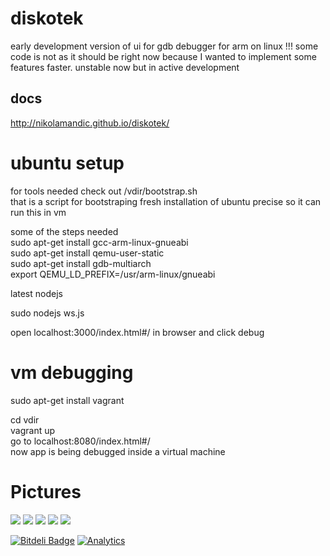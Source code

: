 diskotek
==
early development version of ui for gdb debugger for arm on linux !!!
some code is not as it should be right now because I wanted to implement some features faster.
unstable now but in active development<br/>

docs
--
http://nikolamandic.github.io/diskotek/

ubuntu setup
==

for tools needed check out /vdir/bootstrap.sh<br/>
that is a script for bootstraping fresh installation of ubuntu precise so it can run this in vm

some of the steps needed<br/>
  sudo apt-get install gcc-arm-linux-gnueabi <br/>
  sudo apt-get install qemu-user-static <br/>
  sudo apt-get install gdb-multiarch <br/>
  export QEMU_LD_PREFIX=/usr/arm-linux/gnueabi <br/>

  latest nodejs<br/>

  sudo nodejs ws.js<br/>

open localhost:3000/index.html#/ in browser and click debug

vm debugging
==

sudo apt-get install vagrant

cd vdir<br/>
vagrant up<br/>
go to localhost:8080/index.html#/<br/>
now app is being debugged inside a virtual machine<br/>


Pictures
==
![](https://raw.github.com/NikolaMandic/ld/master/pics/a.png)
![](https://raw.github.com/NikolaMandic/ld/master/pics/aa.png)
![](https://raw.github.com/NikolaMandic/ld/master/pics/qb.png)
![](https://raw.github.com/NikolaMandic/ld/master/pics/qq.png)
![](https://raw.github.com/NikolaMandic/ld/master/pics/qa.png)




[![Bitdeli Badge](https://d2weczhvl823v0.cloudfront.net/NikolaMandic/diskotek/trend.png)](https://bitdeli.com/free "Bitdeli Badge")
[![Analytics](https://ga-beacon.appspot.com/UA-44812767-2/NikolaMandic/diskotek/)](https://github.com/igrigorik/ga-beacon)
